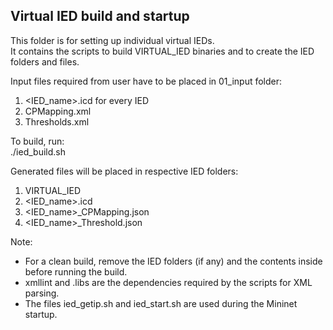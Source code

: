 ## Virtual IED build and startup

This folder is for setting up individual virtual IEDs.  
It contains the scripts to build VIRTUAL_IED binaries and to create the IED folders and files.

Input files required from user have to be placed in 01_input folder:
1) <IED_name>.icd for every IED
2) CPMapping.xml
3) Thresholds.xml

To build, run:  
./ied_build.sh

Generated files will be placed in respective IED folders:
1) VIRTUAL_IED
2) <IED_name>.icd
3) <IED_name>_CPMapping.json
4) <IED_name>_Threshold.json

Note: 
- For a clean build, remove the IED folders (if any) and the contents inside before running the build.
- xmllint and .libs are the dependencies required by the scripts for XML parsing.
- The files ied_getip.sh and ied_start.sh are used during the Mininet startup.
